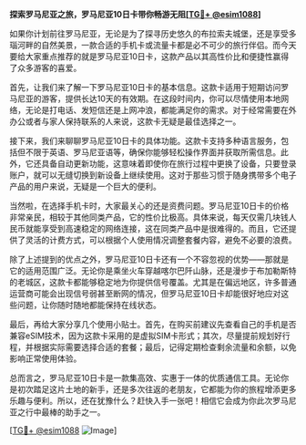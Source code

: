 **探索罗马尼亚之旅，罗马尼亚10日卡带你畅游无阻[[TG💪+ @esim1088](https://t.me/s/esim1088)]**

如果你计划前往罗马尼亚，无论是为了探寻历史悠久的布拉索夫城堡，还是享受多瑙河畔的自然美景，一款合适的手机卡或流量卡都是必不可少的旅行伴侣。而今天要给大家重点推荐的就是罗马尼亚10日卡，这款产品以其高性价比和便捷性赢得了众多游客的喜爱。

首先，让我们来了解一下罗马尼亚10日卡的基本信息。这款卡适用于短期访问罗马尼亚的游客，提供长达10天的有效期。在这段时间内，你可以尽情使用本地网络，无论是打电话、发短信还是上网冲浪，都能满足你的需求。对于经常需要在外办公或者与家人保持联系的人来说，这款卡无疑是最佳选择之一。

接下来，我们来聊聊罗马尼亚10日卡的具体功能。这款卡支持多种语言服务，包括但不限于英语、罗马尼亚语等，确保你能够轻松操作界面并获取所需信息。此外，它还具备自动更新功能，这意味着即使你在旅行过程中更换了设备，只要登录账户，就可以无缝切换到新设备上继续使用。这对于那些习惯于随身携带多个电子产品的用户来说，无疑是一个巨大的便利。

当然啦，在选择手机卡时，大家最关心的还是资费问题。罗马尼亚10日卡的价格非常亲民，相较于其他同类产品，它的性价比极高。具体来说，每天仅需几块钱人民币就能享受到高速稳定的网络连接，这在同类产品中是很难得的。而且，它还提供了灵活的计费方式，可以根据个人使用情况调整套餐内容，避免不必要的浪费。

除了上述提到的优点之外，罗马尼亚10日卡还有一个不容忽视的优势——那就是它的适用范围广泛。无论你是乘坐火车穿越喀尔巴阡山脉，还是漫步于布加勒斯特的老城区，这款卡都能够稳定地为你提供信号覆盖。尤其是在偏远地区，许多普通运营商可能会出现信号弱甚至断网的情况，但罗马尼亚10日卡却能很好地应对这些问题，让你随时随地都能保持在线状态。

最后，再给大家分享几个使用小贴士。首先，在购买前建议先查看自己的手机是否兼容eSIM技术，因为这款卡采用的是虚拟SIM卡形式；其次，尽量提前规划好行程，并根据实际需要选择合适的套餐；最后，记得定期检查剩余流量和余额，以免影响正常使用体验。

总而言之，罗马尼亚10日卡是一款集高效、实惠于一体的优质通信工具。无论你是初次踏足这片土地的新手，还是多次往返的老朋友，它都能为你的旅程增添更多乐趣与便利。所以，还在犹豫什么？赶快入手一张吧！相信它会成为你此次罗马尼亚之行中最棒的助手之一。

[[TG💪+ @esim1088](https://t.me/s/esim1088) ![Image](https://i.postimg.cc/4NQfJmqS/Snipaste-2025-05-13-00-14-12.png)]